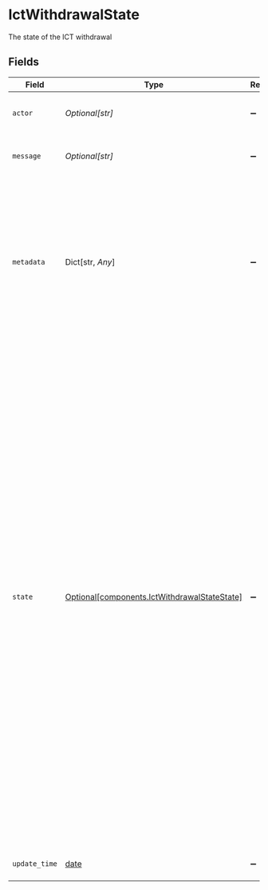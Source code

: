 # IctWithdrawalState

The state of the ICT withdrawal


## Fields

| Field                                                                                                                                                                                                                                                                                                                                                                                                                                                                                                                                                                                                                                                                    | Type                                                                                                                                                                                                                                                                                                                                                                                                                                                                                                                                                                                                                                                                     | Required                                                                                                                                                                                                                                                                                                                                                                                                                                                                                                                                                                                                                                                                 | Description                                                                                                                                                                                                                                                                                                                                                                                                                                                                                                                                                                                                                                                              | Example                                                                                                                                                                                                                                                                                                                                                                                                                                                                                                                                                                                                                                                                  |
| ------------------------------------------------------------------------------------------------------------------------------------------------------------------------------------------------------------------------------------------------------------------------------------------------------------------------------------------------------------------------------------------------------------------------------------------------------------------------------------------------------------------------------------------------------------------------------------------------------------------------------------------------------------------------ | ------------------------------------------------------------------------------------------------------------------------------------------------------------------------------------------------------------------------------------------------------------------------------------------------------------------------------------------------------------------------------------------------------------------------------------------------------------------------------------------------------------------------------------------------------------------------------------------------------------------------------------------------------------------------ | ------------------------------------------------------------------------------------------------------------------------------------------------------------------------------------------------------------------------------------------------------------------------------------------------------------------------------------------------------------------------------------------------------------------------------------------------------------------------------------------------------------------------------------------------------------------------------------------------------------------------------------------------------------------------ | ------------------------------------------------------------------------------------------------------------------------------------------------------------------------------------------------------------------------------------------------------------------------------------------------------------------------------------------------------------------------------------------------------------------------------------------------------------------------------------------------------------------------------------------------------------------------------------------------------------------------------------------------------------------------ | ------------------------------------------------------------------------------------------------------------------------------------------------------------------------------------------------------------------------------------------------------------------------------------------------------------------------------------------------------------------------------------------------------------------------------------------------------------------------------------------------------------------------------------------------------------------------------------------------------------------------------------------------------------------------ |
| `actor`                                                                                                                                                                                                                                                                                                                                                                                                                                                                                                                                                                                                                                                                  | *Optional[str]*                                                                                                                                                                                                                                                                                                                                                                                                                                                                                                                                                                                                                                                          | :heavy_minus_sign:                                                                                                                                                                                                                                                                                                                                                                                                                                                                                                                                                                                                                                                       | The user or service that triggered the state update.                                                                                                                                                                                                                                                                                                                                                                                                                                                                                                                                                                                                                     | Apex Transfers                                                                                                                                                                                                                                                                                                                                                                                                                                                                                                                                                                                                                                                           |
| `message`                                                                                                                                                                                                                                                                                                                                                                                                                                                                                                                                                                                                                                                                | *Optional[str]*                                                                                                                                                                                                                                                                                                                                                                                                                                                                                                                                                                                                                                                          | :heavy_minus_sign:                                                                                                                                                                                                                                                                                                                                                                                                                                                                                                                                                                                                                                                       | Additional description of the transfer state.                                                                                                                                                                                                                                                                                                                                                                                                                                                                                                                                                                                                                            | The transfer is being validated                                                                                                                                                                                                                                                                                                                                                                                                                                                                                                                                                                                                                                          |
| `metadata`                                                                                                                                                                                                                                                                                                                                                                                                                                                                                                                                                                                                                                                               | Dict[str, *Any*]                                                                                                                                                                                                                                                                                                                                                                                                                                                                                                                                                                                                                                                         | :heavy_minus_sign:                                                                                                                                                                                                                                                                                                                                                                                                                                                                                                                                                                                                                                                       | Additional metadata relating to the transfer state. Included data depends on the state, e.g.:<br/> - Rejection reasons are included when the `state` is `REJECTED`<br/> - Reason and comment are included when `state` is `CANCELED`                                                                                                                                                                                                                                                                                                                                                                                                                                     | <nil>                                                                                                                                                                                                                                                                                                                                                                                                                                                                                                                                                                                                                                                                    |
| `state`                                                                                                                                                                                                                                                                                                                                                                                                                                                                                                                                                                                                                                                                  | [Optional[components.IctWithdrawalStateState]](../../models/components/ictwithdrawalstatestate.md)                                                                                                                                                                                                                                                                                                                                                                                                                                                                                                                                                                       | :heavy_minus_sign:                                                                                                                                                                                                                                                                                                                                                                                                                                                                                                                                                                                                                                                       | The high level state of a transfer, one of:<br/>- `PROCESSING` - The transfer is being processed and will be posted if successful.<br/>- `PENDING_REVIEW` - The transfer is pending review and will continue processing if approved.<br/>- `POSTED` - The transfer has been posted to the ledger and will be completed at the end of the processing window if not canceled first.<br/>- `COMPLETED` - The transfer has been batched and completed.<br/>- `REJECTED` - The transfer was rejected.<br/>- `CANCELED` - The transfer was canceled.<br/>- `RETURNED` - The transfer was returned.<br/>- `POSTPONED` - The transfer is postponed and will resume processing during the next processing window. | PROCESSING                                                                                                                                                                                                                                                                                                                                                                                                                                                                                                                                                                                                                                                               |
| `update_time`                                                                                                                                                                                                                                                                                                                                                                                                                                                                                                                                                                                                                                                            | [date](https://docs.python.org/3/library/datetime.html#date-objects)                                                                                                                                                                                                                                                                                                                                                                                                                                                                                                                                                                                                     | :heavy_minus_sign:                                                                                                                                                                                                                                                                                                                                                                                                                                                                                                                                                                                                                                                       | The time of the state update.                                                                                                                                                                                                                                                                                                                                                                                                                                                                                                                                                                                                                                            | 2023-05-17 18:29:37.116 +0000 UTC                                                                                                                                                                                                                                                                                                                                                                                                                                                                                                                                                                                                                                        |